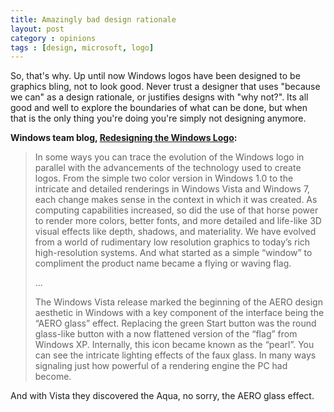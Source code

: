 ```yaml
---
title: Amazingly bad design rationale
layout: post
category : opinions
tags : [design, microsoft, logo]
---
```

So, that's why. Up until now Windows logos have been designed to be graphics bling, not to look good. Never trust a designer that uses "because we can" as a design rationale, or justifies designs with "why not?". Its all good and well to explore the boundaries of what can be done, but when that is the only thing you're doing you're simply not designing anymore.

__Windows team blog, [Redesigning the Windows Logo](redesign):__
> In some ways you can trace the evolution of the Windows logo in parallel with the advancements of the technology used to create logos. From the simple two color version in Windows 1.0 to the intricate and detailed renderings in Windows Vista and Windows 7, each change makes sense in the context in which it was created. As computing capabilities increased, so did the use of that horse power to render more colors, better fonts, and more detailed and life-like 3D visual effects like depth, shadows, and materiality. We have evolved from a world of rudimentary low resolution graphics to today’s rich high-resolution systems. And what started as 
> a simple “window” to compliment the product name became a flying or waving flag.
> 
> ...
> 
> The Windows Vista release marked the beginning of the AERO design aesthetic in Windows with a key component of the interface being the “AERO glass” effect. Replacing the green Start button was the round glass-like button with a now flattened version of the “flag” from Windows XP. Internally, this icon became known as the “pearl”. You can see the intricate lighting effects of the faux glass. In many ways signaling just how powerful of a rendering engine the PC had become.

And with Vista they discovered the Aqua, no sorry, the AERO glass effect.

[redesign]: <http://windowsteamblog.com/windows/b/bloggingwindows/archive/2012/02/17/redesigning-the-windows-logo.aspx> "Redesigning the Windows Logo"
